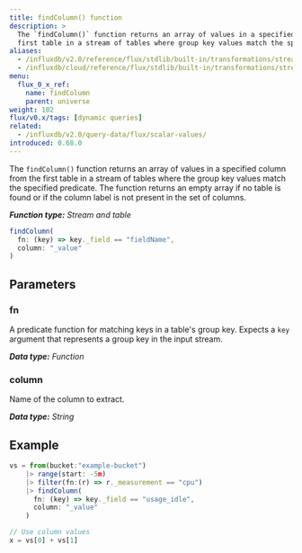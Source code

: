 ```yaml
---
title: findColumn() function
description: >
  The `findColumn()` function returns an array of values in a specified column from the
  first table in a stream of tables where group key values match the specified predicate.
aliases:
  - /influxdb/v2.0/reference/flux/stdlib/built-in/transformations/stream-table/findcolumn/
  - /influxdb/cloud/reference/flux/stdlib/built-in/transformations/stream-table/findcolumn/
menu:
  flux_0_x_ref:
    name: findColumn
    parent: universe
weight: 102
flux/v0.x/tags: [dynamic queries]
related:
  - /influxdb/v2.0/query-data/flux/scalar-values/
introduced: 0.68.0
---
```


The `findColumn()` function returns an array of values in a specified column from the
first table in a stream of tables where the group key values match the specified predicate.
The function returns an empty array if no table is found or if the column label
is not present in the set of columns.

_**Function type:** Stream and table_  

```js
findColumn(
  fn: (key) => key._field == "fieldName",
  column: "_value"
)
```

## Parameters

### fn
A predicate function for matching keys in a table's group key.
Expects a `key` argument that represents a group key in the input stream.

_**Data type:** Function_

### column
Name of the column to extract.

_**Data type:** String_

## Example
```js
vs = from(bucket:"example-bucket")
    |> range(start: -5m)
    |> filter(fn:(r) => r._measurement == "cpu")
    |> findColumn(
      fn: (key) => key._field == "usage_idle",
      column: "_value"
    )

// Use column values
x = vs[0] + vs[1]
```
